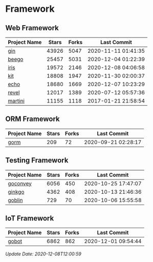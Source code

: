 # Framework

## Web Framework
| Project Name | Stars | Forks | Last Commit |
| ------------ | ----- | ----- | ----------- |
| [gin](https://github.com/gin-gonic/gin) | 43926 | 5047 | 2020-11-11 01:41:35 |
| [beego](https://github.com/astaxie/beego) | 25457 | 5031 | 2020-12-04 01:22:39 |
| [iris](https://github.com/kataras/iris) | 19572 | 2146 | 2020-12-08 04:06:58 |
| [kit](https://github.com/go-kit/kit) | 18808 | 1947 | 2020-11-30 02:00:37 |
| [echo](https://github.com/labstack/echo) | 18680 | 1669 | 2020-12-07 10:23:29 |
| [revel](https://github.com/revel/revel) | 12017 | 1389 | 2020-07-12 05:57:36 |
| [martini](https://github.com/go-martini/martini) | 11155 | 1118 | 2017-01-21 21:58:54 |

## ORM Framework
| Project Name | Stars | Forks | Last Commit |
| ------------ | ----- | ----- | ----------- |
| [gorm](https://github.com/jinzhu/gorm) | 209 | 72 | 2020-09-21 02:28:17 |

## Testing Framework
| Project Name | Stars | Forks | Last Commit |
| ------------ | ----- | ----- | ----------- |
| [goconvey](https://github.com/smartystreets/goconvey) | 6056 | 450 | 2020-10-25 17:47:07 |
| [ginkgo](https://github.com/onsi/ginkgo) | 4362 | 408 | 2020-10-13 21:46:36 |
| [goblin](https://github.com/franela/goblin) | 729 | 70 | 2020-10-06 15:55:58 |

## IoT Framework
| Project Name | Stars | Forks | Last Commit |
| ------------ | ----- | ----- | ----------- |
| [gobot](https://github.com/hybridgroup/gobot) | 6862 | 862 | 2020-12-01 09:54:44 |

*Update Date: 2020-12-08T12:00:59*